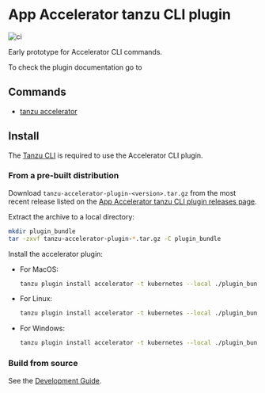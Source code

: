# App Accelerator tanzu CLI plugin

![ci](https://github.com/pivotal/acc-tanzu-cli/actions/workflows/ci.yaml/badge.svg?branch=main)

Early prototype for Accelerator CLI commands.

To check the plugin documentation go to

## Commands

- [tanzu accelerator](./cmd/plugin/accelerator/README.md)

## Install

The [Tanzu CLI](https://docs.vmware.com/en/VMware-Tanzu-Application-Platform/1.3/tap/GUID-install-tanzu-cli.html#install-or-update-the-tanzu-cli-and-plugins-3) is required to use the Accelerator CLI plugin.

### From a pre-built distribution

Download `tanzu-accelerator-plugin-<version>.tar.gz` from the most recent release listed on the [App Accelerator tanzu CLI plugin releases page](https://github.com/pivotal/acc-tanzu-cli/releases).

Extract the archive to a local directory:

```sh
mkdir plugin_bundle
tar -zxvf tanzu-accelerator-plugin-*.tar.gz -C plugin_bundle
```

Install the accelerator plugin:

- For MacOS:
    ```sh
    tanzu plugin install accelerator -t kubernetes --local ./plugin_bundle/darwin/amd64
    ```
- For Linux:
    ```sh
    tanzu plugin install accelerator -t kubernetes --local ./plugin_bundle/linux/amd64
    ```
- For Windows:
    ```sh
    tanzu plugin install accelerator -t kubernetes --local ./plugin_bundle/windows/amd64
    ```

### Build from source

See the [Development Guide](./DEVELOPMENT.md).

